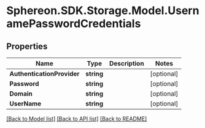 # Sphereon.SDK.Storage.Model.UsernamePasswordCredentials
## Properties

Name | Type | Description | Notes
------------ | ------------- | ------------- | -------------
**AuthenticationProvider** | **string** |  | [optional] 
**Password** | **string** |  | [optional] 
**Domain** | **string** |  | [optional] 
**UserName** | **string** |  | [optional] 

[[Back to Model list]](../README.md#documentation-for-models) [[Back to API list]](../README.md#documentation-for-api-endpoints) [[Back to README]](../README.md)


